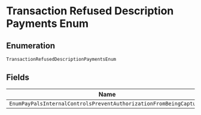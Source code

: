
# Transaction Refused Description Payments Enum

## Enumeration

`TransactionRefusedDescriptionPaymentsEnum`

## Fields

| Name |
|  --- |
| `EnumPayPalsInternalControlsPreventAuthorizationFromBeingCaptured` |

